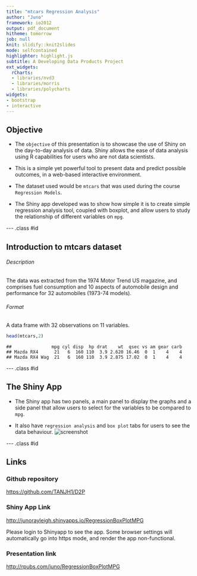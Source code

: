```yaml
---
title: "mtcars Regression Analysis"
author: "Juno"
framework: io2012
output: pdf_document
hitheme: tomorrow
job: null
knit: slidify::knit2slides
mode: selfcontained
highlighter: highlight.js
subtitle: A Developing Data Products Project
ext_widgets:
  rCharts:
  - libraries/nvd3
  - libraries/morris
  - libraries/polycharts
widgets:
- bootstrap
- interactive
---
```

## Objective

- The `objective` of this presentation is to showcase the use of Shiny on the day-to-day analysis of data. Shiny allows the ease of data analysis using R capabilities for users who are not data scientists. 

- This is a simple yet powerful tool to present data and predict possible outcomes, in a web-based interactive environment. 

- The dataset used would be `mtcars` that was used during the course `Regression Models`.

- The Shiny app developed was to show how simple it is to create simple regression analysis tool, coupled with boxplot, and allow users to study the relationship of different variables on `mpg`.

--- .class #id

## Introduction to mtcars dataset

###### Description

The data was extracted from the 1974 Motor Trend US magazine, and comprises fuel consumption and 10 aspects of automobile design and performance for 32 automobiles (1973-74 models).

###### Format

A data frame with 32 observations on 11 variables.


```r
head(mtcars,2)
```

```
##               mpg cyl disp  hp drat    wt  qsec vs am gear carb
## Mazda RX4      21   6  160 110  3.9 2.620 16.46  0  1    4    4
## Mazda RX4 Wag  21   6  160 110  3.9 2.875 17.02  0  1    4    4
```

--- .class #id

## The Shiny App

- The Shiny app has two panels, a main panel to display the graphs and a side panel that allow users to select for the variables to be compared to `mpg`.

- It also have `regression analysis` and `box plot` tabs for users to see the data behaviour.
![screenshot](https://raw.githubusercontent.com/TANJH1/D2P/master/images/screenshot.png)

--- .class #id

## Links

### Github repository 
https://github.com/TANJH1/D2P

### Shiny App Link
http://junorayleigh.shinyapps.io/RegressionBoxPlotMPG

Please login to Shinyapp to see the app. Some browser settings will automatically go into https mode, and render the app non-functional.

### Presentation link
http://rpubs.com/juno/RegressionBoxPlotMPG
